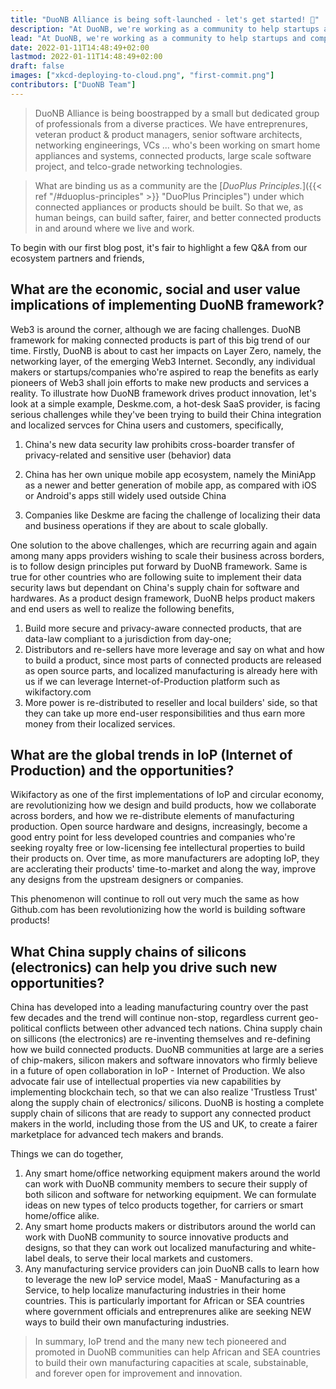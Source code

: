 ```yaml
---
title: "DuoNB Alliance is being soft-launched - let's get started! 🚀"
description: "At DuoNB, we're working as a community to help startups and companies accelerate their product innovation based on open source narrow-band technologies."
lead: "At DuoNB, we're working as a community to help startups and companies accelerate their product innovation based on open source narrow-band technologies. We do so by leveraging IoP - Internet of Production and best of breed ecosystem platforms, <i>to make appliance product development profitable and fun again</i>."
date: 2022-01-11T14:48:49+02:00
lastmod: 2022-01-11T14:48:49+02:00
draft: false
images: ["xkcd-deploying-to-cloud.png", "first-commit.png"]
contributors: ["DuoNB Team"]
---
```


> DuoNB Alliance is being boostrapped by a small but dedicated group of professionals from a diverse practices. We have entreprenures, veteran product & product managers, senior software architects, networking engineerings, VCs ... who's been working on smart home appliances and systems, connected products, large scale software project, and telco-grade networking technologies.

> What are binding us as a community are the [*DuoPlus Principles.*]({{< ref "/#duoplus-principles" >}} "DuoPlus Principles") under which connected appliances or products should be built. So that we, as human beings, can build safter, fairer, and better connected products in and around where we live and work.

To begin with our first blog post, it's fair to highlight a few Q&A from our ecosystem partners and friends,

## What are the economic, social and user value implications of implementing DuoNB framework?

Web3 is around the corner, although we are facing challenges. DuoNB framework for making connected products is part of this big trend of our time. Firstly, DuoNB is about to cast her impacts on Layer Zero, namely, the networking layer, of the emerging Web3 Internet. Secondly, any individual makers or startups/companies who're aspired to reap the benefits as early pioneers of Web3 shall join efforts to make new products and services a reality.
To illustrate how DuoNB framework drives product innovation, let's look at a simple example,
Deskme.com, a hot-desk SaaS provider, is facing serious challenges while they've been trying to  build their China integration and localized servces for China users and customers, specifically,

1. China's new data security law prohibits cross-boarder transfer of privacy-related and sensitive user (behavior) data

2.  China has her own unique mobile app ecosystem, namely the MiniApp as a newer and better generation of mobile app, as compared with iOS or Android's apps still widely used outside China

3. Companies like Deskme are facing the challenge of localizing their data and business operations if they are about to scale globally.

One solution to the above challenges, which are recurring again and again among many apps providers wishing to scale their business across borders, is to follow design principles put forward by DuoNB framework. Same is true for other countries who are following suite to implement their data security laws but dependant on China's supply chain for software and hardwares.
As a product design framework, DuoNB helps product makers and end users as well to realize the following benefits,

1. Build more secure and privacy-aware connected products, that are data-law compliant to a jurisdiction from day-one;
2. Distributors and re-sellers have more leverage and say on what and how to build a product, since most parts of connected products are released as open source parts, and localized manufacturing is already here with us if we can leverage Internet-of-Production platform such as wikifactory.com
3. More power is re-distributed to reseller and local builders' side, so that they can take up more end-user responsibilities and thus earn more money from their localized services.

## What are the global trends in IoP (Internet of Production) and the opportunities?
Wikifactory as one of the first implementations of IoP and circular economy, are revolutionizing how we design and build products, how we collaborate across borders, and how we re-distribute elements of manufacturing production.
Open source hardware and designs, increasingly, become a good entry point for less developed countries and companies who're seeking royalty free or low-licensing fee intellectural properties to build their products on. Over time, as more manufacturers are adopting IoP, they are acclerating their products' time-to-market and along the way, improve any designs from the upstream designers or companies.

This phenomenon will continue to roll out very much the same as how Github.com has been revolutionizing how the world is building software products! 

## What China supply chains of silicons (electronics) can help you drive such new opportunities?
China has developed into a leading manufacturing country over the past few decades and the trend will continue non-stop, regardless current geo-political conflicts between other advanced tech nations. China supply chain on sillicons (the electronics) are re-inventing themselves and re-defining how we build connected products. DuoNB communities at large are a series of chip-makers, silicon makers and software innovators who firmly believe in a future of open collaboration in IoP - Internet of Production. We also advocate fair use of intellectual properties via new capabilities by implementing blockchain tech, so that we can also realize 'Trustless Trust' along the supply chain of electronics/ silicons. 
DuoNB is hosting a complete supply chain of silicons that are ready to support any connected product makers in the world, including those from the US and UK, to create a fairer marketplace for advanced tech makers and brands. 

Things we can do together,

1. Any smart home/office networking equipment makers around the world can work with DuoNB community members to secure their supply of both silicon and software for networking equipment. We can formulate ideas on new types of telco products together, for carriers or smart home/office alike.
2. Any smart home products makers or distributors around the world can work with DuoNB community to source innovative products and designs, so that they can work out localized manufacturing and white-label deals, to serve their local markets and customers.
3. Any manufacturing service providers can join DuoNB calls to learn how to leverage the new IoP service model, MaaS - Manufacturing as a Service, to help localize manufacturing industries in their home countries. This is particularly important for African or SEA countries where government officials and entreprenures alike are seeking NEW ways to build their own manufacturing industries.

> In summary, IoP trend and the many new tech pioneered and promoted in DuoNB communities can help African and SEA countries to build their own manufacturing capacities at scale, substainable, and forever open for improvement and innovation.